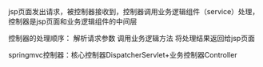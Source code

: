 jsp页面发出请求，被控制器接收到，控制器调用业务逻辑组件（service）处理，控制器是jsp页面和业务逻辑组件的中间层

控制器的处理顺序：
解析请求参数
调用业务逻辑方法
将处理结果返回给jsp页面

springmvc控制器：核心控制器DispatcherServlet+业务控制器Controller